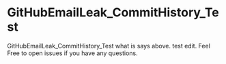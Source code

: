 # GitHubEmailLeak_CommitHistory_Test
GitHubEmailLeak_CommitHistory_Test what is says above.
test edit.
Feel Free to open issues if you have any questions.
